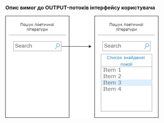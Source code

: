 ### Опис вимог до OUTPUT-потоків інтерфейсу користувача

![](https://github.com/oleksandrblazhko/ai202-kovach/blob/ai202-kovach_with_laboratory_work_3/1.4-FuncNonFuncRequirements/1.4.4-NFRUserInterfaceOUTPUT/WireframeDesign.jpg)